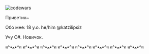 ![codewars](https://github.com/user-attachments/assets/0c622d67-88ad-4ec2-a2af-4b3ce0f682ce)

Приветик~




Обо мне:
18 y.o. he/him
@katzilipsiz

Учу C#. Новичок.

ฅ^•ﻌ•^ฅ ฅ^•ﻌ•^ฅ ฅ^•ﻌ•^ฅ ฅ^•ﻌ•^ฅ ฅ^•ﻌ•^ฅ ฅ^•ﻌ•^ฅ ฅ^•ﻌ•^ฅ ฅ^•ﻌ•^ฅ
